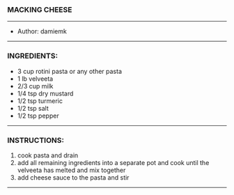 ### MACKING CHEESE
---
- Author: damiemk
---
### INGREDIENTS:

- 3 cup rotini pasta or any other pasta
- 1 lb velveeta
- 2/3 cup milk
- 1/4 tsp dry mustard 
- 1/2 tsp turmeric
- 1/2 tsp salt
- 1/2 tsp pepper
---
### INSTRUCTIONS:

1. cook pasta and drain
2. add all remaining ingredients into a separate pot and cook until the velveeta has melted and mix together
3. add cheese sauce to the pasta and stir
---
